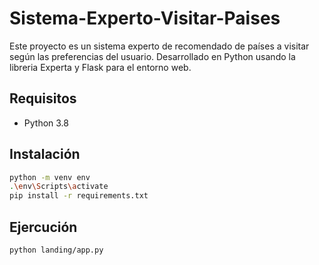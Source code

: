 # Sistema-Experto-Visitar-Paises
Este proyecto es un sistema experto de recomendado de países a visitar según las preferencias del usuario. Desarrollado en Python usando la libreria Experta y Flask para el entorno web.

## Requisitos

- Python 3.8 

## Instalación

```bash
python -m venv env
.\env\Scripts\activate
pip install -r requirements.txt
```

## Ejercución

```bash
python landing/app.py
```